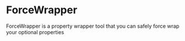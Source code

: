 # ForceWrapper

ForceWrapper is a property wrapper tool that you can safely force wrap your optional properties

